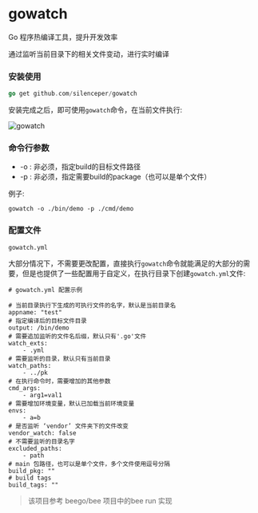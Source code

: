 # gowatch

Go 程序热编译工具，提升开发效率

通过监听当前目录下的相关文件变动，进行实时编译


### 安装使用

```go
go get github.com/silenceper/gowatch
```

安装完成之后，即可使用`gowatch`命令，在当前文件执行:

![gowatch](./screenshot/gowatch.png)


### 命令行参数

- -o : 非必须，指定build的目标文件路径
- -p : 非必须，指定需要build的package（也可以是单个文件）

例子:

`gowatch -o ./bin/demo -p ./cmd/demo`

### 配置文件
`gowatch.yml`

大部分情况下，不需要更改配置，直接执行`gowatch`命令就能满足的大部分的需要，但是也提供了一些配置用于自定义，在执行目录下创建`gowatch.yml`文件:

```
# gowatch.yml 配置示例

# 当前目录执行下生成的可执行文件的名字，默认是当前目录名
appname: "test"
# 指定编译后的目标文件目录
output: /bin/demo
# 需要追加监听的文件名后缀，默认只有'.go'文件
watch_exts:
    - .yml
# 需要监听的目录，默认只有当前目录
watch_paths:
    - ../pk
# 在执行命令时，需要增加的其他参数
cmd_args:
    - arg1=val1
# 需要增加环境变量，默认已加载当前环境变量
envs:
    - a=b
# 是否监听 ‘vendor’ 文件夹下的文件改变
vendor_watch: false
# 不需要监听的目录名字
excluded_paths:
    - path
# main 包路径，也可以是单个文件，多个文件使用逗号分隔
build_pkg: ""
# build tags
build_tags: ""

```




>该项目参考 beego/bee 项目中的bee run 实现
